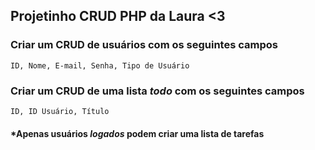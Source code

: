 ## Projetinho CRUD PHP da Laura <3

### Criar um CRUD de usuários com os seguintes campos

    ID, Nome, E-mail, Senha, Tipo de Usuário
    
### Criar um CRUD de uma lista *todo* com os seguintes campos
    
    ID, ID Usuário, Título
    
#### *Apenas usuários *logados* podem criar uma lista de tarefas
